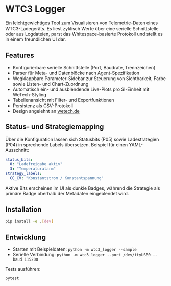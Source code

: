 # WTC3 Logger

Ein leichtgewichtiges Tool zum Visualisieren von Telemetrie-Daten eines WTC3-Ladegeräts.
Es liest zyklisch Werte über eine serielle Schnittstelle oder aus Logdateien, parst das
Whitespace-basierte Protokoll und stellt es in einem freundlichen UI dar.

## Features

- Konfigurierbare serielle Schnittstelle (Port, Baudrate, Trennzeichen)
- Parser für Meta- und Datenblöcke nach Agent-Spezifikation
- Wegklappbare Parameter-Sidebar zur Steuerung von Sichtbarkeit, Farbe sowie Listen- und Chart-Zuordnung
- Automatisch ein- und ausblendende Live-Plots pro SI-Einheit mit WeTech-Styling
- Tabellenansicht mit Filter- und Exportfunktionen
- Persistenz als CSV-Protokoll
- Design angelehnt an [wetech.de](https://www.wetech.de)

## Status- und Strategiemapping

Über die Konfiguration lassen sich Statusbits (P05) sowie Ladestrategien (P04) in
sprechende Labels übersetzen. Beispiel für einen YAML-Ausschnitt:

```yaml
status_bits:
  0: "Ladefreigabe aktiv"
  3: "Temperaturalarm"
strategy_labels:
  CC_CV: "Konstantstrom / Konstantspannung"
```

Aktive Bits erscheinen im UI als dunkle Badges, während die Strategie als primäre
Badge oberhalb der Metadaten eingeblendet wird.

## Installation

```bash
pip install -e .[dev]
```

## Entwicklung

- Starten mit Beispieldaten: `python -m wtc3_logger --sample`
- Serielle Verbindung: `python -m wtc3_logger --port /dev/ttyUSB0 --baud 115200`

Tests ausführen:

```bash
pytest
```
